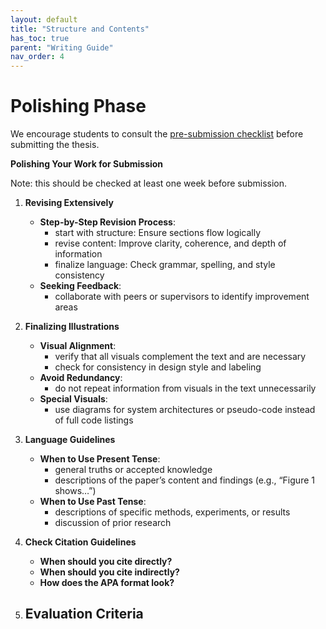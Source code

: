 ```yaml
---
layout: default
title: "Structure and Contents"
has_toc: true
parent: "Writing Guide"
nav_order: 4
---
```


# Polishing Phase

We encourage students to consult the [pre-submission checklist](docs/pre_submission.html) before submitting the thesis.

**Polishing Your Work for Submission**

Note: this should be checked at least one week before submission.

1. **Revising Extensively**
   - **Step-by-Step Revision Process**:
     - start with structure: Ensure sections flow logically
     - revise content: Improve clarity, coherence, and depth of information
     - finalize language: Check grammar, spelling, and style consistency
   - **Seeking Feedback**:
     - collaborate with peers or supervisors to identify improvement areas

2. **Finalizing Illustrations**
   - **Visual Alignment**:
     - verify that all visuals complement the text and are necessary
     - check for consistency in design style and labeling
   - **Avoid Redundancy**:
     - do not repeat information from visuals in the text unnecessarily
   - **Special Visuals**:
     - use diagrams for system architectures or pseudo-code instead of full code listings

3. **Language Guidelines**
   - **When to Use Present Tense**:
     - general truths or accepted knowledge
     - descriptions of the paper’s content and findings (e.g., “Figure 1 shows…”)
   - **When to Use Past Tense**:
     - descriptions of specific methods, experiments, or results
     - discussion of prior research

4. **Check Citation Guidelines**
   - **When should you cite directly?**
   - **When should you cite indirectly?**
   - **How does the APA format look?**

5. **Evaluation Criteria**
   - 